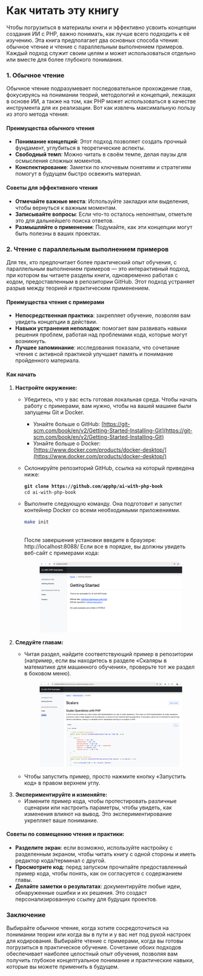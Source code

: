 # Как читать эту книгу

Чтобы погрузиться в материалы книги и эффективно усвоить концепции создания ИИ с PHP, важно понимать, как лучше всего подходить к её изучению. Эта книга предполагает два основных способа чтения: обычное чтение и чтение с параллельным выполнением примеров. Каждый подход служит своим целям и может использоваться отдельно или вместе для более глубокого понимания.

### 1. Обычное чтение

Обычное чтение подразумевает последовательное прохождение глав, фокусируясь на понимании теорий, методологий и концепций, лежащих в основе ИИ, а также на том, как PHP может использоваться в качестве инструмента для их реализации. Вот как извлечь максимальную пользу из этого метода чтения:

#### Преимущества обычного чтения

* **Понимание концепций**: Этот подход позволяет создать прочный фундамент, углубиться в теоретические аспекты.
* **Свободный темп**: Можно читать в своём темпе, делая паузы для осмысления сложных моментов.
* **Конспектирование**: Заметки по ключевым понятиям и стратегиям помогут в будущем быстро освежить материал.

#### Советы для эффективного чтения

* **Отмечайте важные места**: Используйте закладки или выделения, чтобы вернуться к важным моментам.
* **Записывайте вопросы**: Если что-то осталось непонятым, отметьте это для дальнейшего поиска ответов.
* **Размышляйте о применении**: Подумайте, как эти концепции могут быть полезны в ваших проектах.

### 2. Чтение с параллельным выполнением примеров

Для тех, кто предпочитает более практический опыт обучения, с параллельным выполнением примеров — это интерактивный подход, при котором вы читаете разделы книги, одновременно работая с кодом, предоставленным в репозитории GitHub. Этот подход устраняет разрыв между теорией и практическим применением.

#### Преимущества чтения с примерами

* **Непосредственная практика**: закрепляет обучение, позволяя вам увидеть концепции в действии.&#x20;
* **Навыки устранения неполадок**: помогает вам развивать навыки решения проблем, работая над проблемами кода, которые могут возникнуть.&#x20;
* **Лучшее запоминание**: исследования показали, что сочетание чтения с активной практикой улучшает память и понимание пройденного материала.

#### Как начать

1. **Настройте окружение:**
   * Убедитесь, что у вас есть готовая локальная среда. Чтобы начать работу с примерами, вам нужно, чтобы на вашей машине были запущены Git и Docker.
     * Узнайте больше о GitHub: [https://git-scm.com/book/en/v2/Getting-Started-Installing-Git](https://git-scm.com/book/en/v2/Getting-Started-Installing-Git)
     * Узнайте больше о Docker: [https://www.docker.com/products/docker-desktop/](https://www.docker.com/products/docker-desktop/)
   *   Склонируйте репозиторий GitHub, ссылка на который приведена ниже:

       <pre class="language-bash"><code class="lang-bash"><strong>git clone https://github.com/apphp/ai-with-php-book
       </strong>cd ai-with-php-book
       </code></pre>
   *   Выполните следующую команду. Она подготовит и запустит контейнер Docker со всеми необходимыми приложениями.

       ```bash
       make init
       ```

       \
       После завершения установки введите в браузере: http://localhost:8088/ Если все в порядке, вы должны увидеть веб-сайт с примерами кода:

       <figure><img src="../.gitbook/assets/image.png" alt=""><figcaption></figcaption></figure>
2. **Следуйте главам:**
   *   Читая раздел, найдите соответствующий пример в репозитории (например, если вы находитесь в разделе «Скаляры в математике для машинного обучения», проверьте тот же раздел в боковом меню).

       <figure><img src="../.gitbook/assets/image (1).png" alt=""><figcaption></figcaption></figure>
   * Чтобы запустить пример, просто нажмите кнопку «Запустить код» в правом верхнем углу.
3. **Экспериментируйте и изменяйте:**
   * Измените пример кода, чтобы протестировать различные сценарии или настроить параметры, чтобы увидеть, как изменения влияют на вывод. Это экспериментирование укрепляет ваше понимание.

#### Советы по совмещению чтения и практики:

* **Разделите экран**: если возможно, используйте настройку с разделенным экраном, чтобы читать книгу с одной стороны и иметь редактор кода/терминал с другой.&#x20;
* **Просмотрите код**: перед запуском прочитайте предоставленный пример кода, чтобы понять, как он согласуется с содержанием главы.&#x20;
* **Делайте заметки о результатах**: документируйте любые идеи, обнаруженные ошибки и их решения. Это создаст персонализированную ссылку для будущих проектов.

### Заключение&#x20;

Выбирайте обычное чтение, когда хотите сосредоточиться на понимании теории или когда вы в пути и у вас нет под рукой настроек для кодирования. Выбирайте чтение с примерами, когда вы готовы погрузиться в практическое обучение. Сочетание обоих подходов обеспечивает наиболее целостный опыт обучения, позволяя вам получить глубокое концептуальное понимание и практические навыки, которые вы можете применить в будущем.
